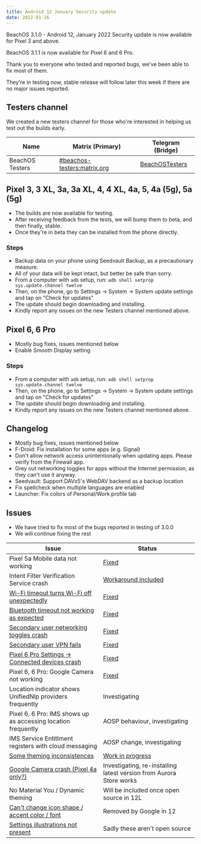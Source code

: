 ```yaml
---
title: Android 12 January Security update
date: 2022-01-16
---
```


BeachOS 3.1.0 - Android 12, January 2022 Security update is now available for Pixel 3 and above.

BeachOS 3.1.1 is now available for Pixel 6 and 6 Pro.

Thank you to everyone who tested and reported bugs, we've been able to fix most of them.

They're in testing now, stable release will follow later this week if there are no major issues reported.

## Testers channel

We created a new testers channel for those who're interested in helping us test out the builds early.

| Name | Matrix (Primary) | Telegram (Bridge) |
| ---- | ------ | -------- |
| BeachOS Testers | [#beachos-testers:matrix.org](https://app.element.io/#/room/#beachos-testers:matrix.org) | [BeachOSTesters](https://t.me/BeachOSTesters) |

## Pixel 3, 3 XL, 3a, 3a XL, 4, 4 XL, 4a, 5, 4a (5g), 5a (5g)

* The builds are now available for testing.
* After receiving feedback from the tests, we will bump them to beta, and then finally, stable.
* Once they're in beta they can be installed from the phone directly.

### Steps
* Backup data on your phone using Seedvault Backup, as a precautionary measure.
* All of your data will be kept intact, but better be safe than sorry.
* From a computer with `adb` setup, run:
  `adb shell setprop sys.update.channel twelve`
* Then, on the phone, go to Settings -> System -> System update settings
  and tap on "Check for updates"
* The update should begin downloading and installing.
* Kindly report any issues on the new Testers channel mentioned above.

## Pixel 6, 6 Pro

* Mostly bug fixes, issues mentioned below
* Enable Smooth Display setting

### Steps
* From a computer with `adb` setup, run:
  `adb shell setprop sys.update.channel twelve`
* Then, on the phone, go to Settings -> System -> System update settings
  and tap on "Check for updates"
* The update should begin downloading and installing.
* Kindly report any issues on the new Testers channel mentioned above.

## Changelog
* Mostly bug fixes, issues mentioned below
* F-Droid: Fix installation for some apps (e.g. Signal)
* Don't allow network access unintentionally when updating apps. Please verify from the Firewall app.
* Grey out networking toggles for apps without the Internet permission, as they can't use it anyway.
* Seedvault: Support DAVx5's WebDAV backend as a backup location
* Fix spellcheck when multiple languages are enabled
* Launcher: Fix colors of Personal/Work profile tab

## Issues

* We have tried to fix most of the bugs reported in testing of 3.0.0
* We will continue fixing the rest

| Issue | Status |
| ----- | ------ |
| Pixel 5a Mobile data not working | [Fixed](https://review.beachos.org/c/BeachOS/scripts/+/7906) |
| Intent Filter Verification Service crash | [Workaround included](https://review.beachos.org/c/BeachOS/vendor_beach/+/7976) |
| [Wi-Fi timeout turns Wi-Fi off unexpectedly](https://gitlab.com/BeachOS/beachos/-/issues/825) | [Fixed](https://review.beachos.org/q/topic:wifi-timeout) |
| [Bluetooth timeout not working as expected](https://gitlab.com/BeachOS/beachos/-/issues/830) | [Fixed](https://review.beachos.org/q/topic:bluetooth-timeout) |
| [Secondary user networking toggles crash](https://gitlab.com/BeachOS/beachos/-/issues/823) | [Fixed](https://review.beachos.org/c/BeachOS/platform_packages_modules_Connectivity/+/7907) |
| [Secondary user VPN fails](https://gitlab.com/BeachOS/beachos/-/issues/833) | [Fixed](https://review.beachos.org/q/topic:global-vpn) |
| [Pixel 6 Pro Settings -> Connected devices crash](https://gitlab.com/BeachOS/beachos/-/issues/827) | [Fixed](https://review.beachos.org/q/topic:uwb) |
| Pixel 6, 6 Pro: Google Camera not working | [Fixed](https://review.beachos.org/q/topic:gcam) |
| Location indicator shows UnifiedNlp providers frequently | Investigating |
| Pixel 6, 6 Pro: IMS shows up as accessing location frequently | AOSP behaviour, investigating |
| IMS Service Entitlment registers with cloud messaging | AOSP change, investigating |
| [Some theming inconsistences](https://gitlab.com/BeachOS/beachos/-/issues/824) | [Work in progress](https://review.beachos.org/c/BeachOS/vendor_beach/+/7893) |
| [Google Camera crash (Pixel 4a only?)](https://gitlab.com/BeachOS/beachos/-/issues/822) | Investigating, re-installing latest version from Aurora Store works |
| No Material You / Dynamic theming | Will be included once open source in 12L |
| [Can't change icon shape / accent color / font](https://gitlab.com/BeachOS/beachos/-/issues/821) | Removed by Google in 12 |
| [Settings illustrations not present](https://gitlab.com/BeachOS/beachos/-/issues/828) | Sadly these aren't open source |
